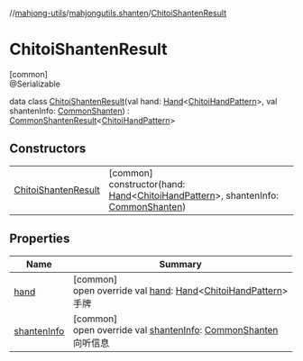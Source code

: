 //[mahjong-utils](../../../index.md)/[mahjongutils.shanten](../index.md)/[ChitoiShantenResult](index.md)

# ChitoiShantenResult

[common]\
@Serializable

data class [ChitoiShantenResult](index.md)(val hand: [Hand](../../mahjongutils.models.hand/-hand/index.md)&lt;[ChitoiHandPattern](../../mahjongutils.models.hand/-chitoi-hand-pattern/index.md)&gt;, val shantenInfo: [CommonShanten](../-common-shanten/index.md)) : [CommonShantenResult](../-common-shanten-result/index.md)&lt;[ChitoiHandPattern](../../mahjongutils.models.hand/-chitoi-hand-pattern/index.md)&gt;

## Constructors

| | |
|---|---|
| [ChitoiShantenResult](-chitoi-shanten-result.md) | [common]<br>constructor(hand: [Hand](../../mahjongutils.models.hand/-hand/index.md)&lt;[ChitoiHandPattern](../../mahjongutils.models.hand/-chitoi-hand-pattern/index.md)&gt;, shantenInfo: [CommonShanten](../-common-shanten/index.md)) |

## Properties

| Name | Summary |
|---|---|
| [hand](hand.md) | [common]<br>open override val [hand](hand.md): [Hand](../../mahjongutils.models.hand/-hand/index.md)&lt;[ChitoiHandPattern](../../mahjongutils.models.hand/-chitoi-hand-pattern/index.md)&gt;<br>手牌 |
| [shantenInfo](shanten-info.md) | [common]<br>open override val [shantenInfo](shanten-info.md): [CommonShanten](../-common-shanten/index.md)<br>向听信息 |
